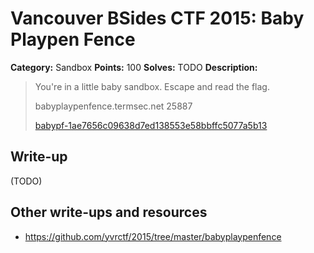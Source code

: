 # Vancouver BSides CTF 2015: Baby Playpen Fence

**Category:** Sandbox
**Points:** 100
**Solves:** TODO
**Description:** 

> You're in a little baby sandbox. Escape and read the flag.
> 
> babyplaypenfence.termsec.net 25887
> 
> [babypf-1ae7656c09638d7ed138553e58bbffc5077a5b13](babypf-1ae7656c09638d7ed138553e58bbffc5077a5b13)

## Write-up

(TODO)

## Other write-ups and resources

* <https://github.com/yvrctf/2015/tree/master/babyplaypenfence>